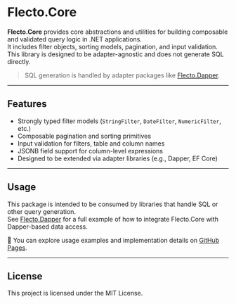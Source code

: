# Flecto.Core

**Flecto.Core** provides core abstractions and utilities for building composable and validated query logic in .NET applications.  
It includes filter objects, sorting models, pagination, and input validation. This library is designed to be adapter-agnostic and does not generate SQL directly.

> SQL generation is handled by adapter packages like [Flecto.Dapper](https://www.nuget.org/packages/Flecto.Dapper).

---

## Features

- Strongly typed filter models (`StringFilter`, `DateFilter`, `NumericFilter`, etc.)
- Composable pagination and sorting primitives
- Input validation for filters, table and column names
- JSONB field support for column-level expressions
- Designed to be extended via adapter libraries (e.g., Dapper, EF Core)

---

## Usage

This package is intended to be consumed by libraries that handle SQL or other query generation.  
See [Flecto.Dapper](https://www.nuget.org/packages/Flecto.Dapper) for a full example of how to integrate Flecto.Core with Dapper-based data access.

🔗 You can explore usage examples and implementation details on [GitHub Pages](https://eveissim.github.io/Flecto).

---

## License

This project is licensed under the MIT License.
